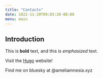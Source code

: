 ```yaml
---
title: "Contacts"
date: 2022-11-20T09:03:20-08:00
menu: main
---
```

## Introduction

This is **bold** text, and this is *emphasized* text.

Visit the [Hugo](https://gohugo.io) website!

Find me on bluesky at @ameliamnesia.xyz